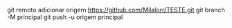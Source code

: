 git remoto adicionar origem https://github.com/Milalorr/TESTE.git
 git branch -M principal 
git push -u origem principal
